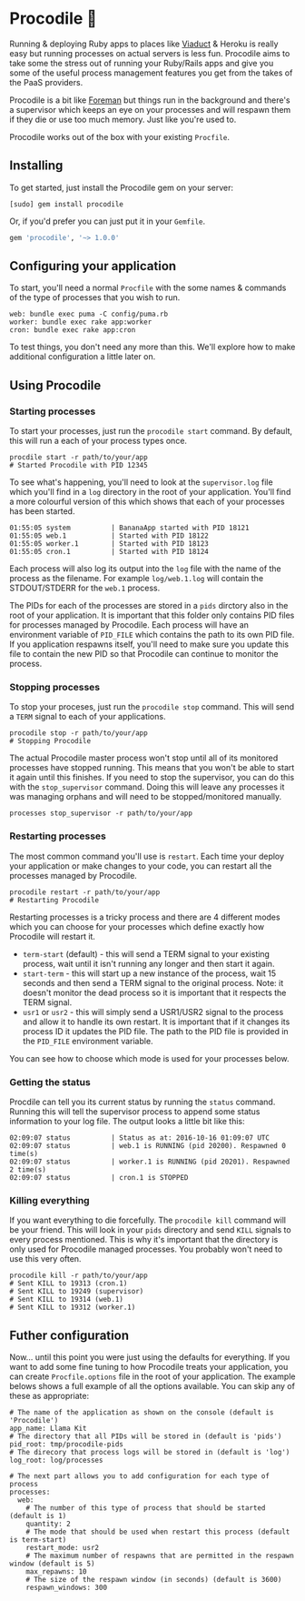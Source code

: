 # Procodile 🐊

Running & deploying Ruby apps to places like [Viaduct](https://viaduct.io) & Heroku is really easy but running processes on actual servers is less fun. Procodile aims to take some the stress out of running your Ruby/Rails apps and give you some of the useful process management features you get from the takes of the PaaS providers.

Procodile is a bit like [Foreman](https://github.com/ddollar/foreman) but things run in the background and there's a supervisor which keeps an eye on your processes and will respawn them if they die or use too much memory. Just like you're used to.

Procodile works out of the box with your existing `Procfile`.

## Installing

To get started, just install the Procodile gem on your server:

```
[sudo] gem install procodile
```

Or, if you'd prefer you can just put it in your `Gemfile`.

```ruby
gem 'procodile', '~> 1.0.0'
```

## Configuring your application

To start, you'll need a normal `Procfile` with the some names & commands of the type of processes that you wish to run.

```
web: bundle exec puma -C config/puma.rb
worker: bundle exec rake app:worker
cron: bundle exec rake app:cron
```

To test things, you don't need any more than this. We'll explore how to make additional configuration a little later on.

## Using Procodile

### Starting processes

To start your processes, just run the `procodile start` command. By default, this will run a each of your process types once.

```
procdile start -r path/to/your/app
# Started Procodile with PID 12345
```

To see what's happening, you'll need to look at the `supervisor.log` file which you'll find in a `log` directory in the root of your application. You'll find a more colourful version of this which shows that each of your processes has been started.

```
01:55:05 system          | BananaApp started with PID 18121
01:55:05 web.1           | Started with PID 18122
01:55:05 worker.1        | Started with PID 18123
01:55:05 cron.1          | Started with PID 18124
```

Each process will also log its output into the `log` file with the name of the process as the filename. For example `log/web.1.log` will contain the STDOUT/STDERR for the `web.1` process.

The PIDs for each of the processes are stored in a `pids` dirctory also in the root of your application. It is important that this folder only contains PID files for processes managed by Procodile. Each process will have an environment variable of `PID_FILE` which contains the path to its own PID file. If you application respawns itself, you'll need to make sure you update this file to contain the new PID so that Procodile can continue to monitor the process.

### Stopping processes

To stop your proceses, just run the `procodile stop` command. This will send a `TERM` signal to each of your applications.

```
procodile stop -r path/to/your/app
# Stopping Procodile
```

The actual Procodile master process won't stop until all of its monitored processes have stopped running. This means that you won't be able to start it again until this finishes. If you need to stop the supervisor, you can do this with the `stop_supervisor` command. Doing this will leave any processes it was managing orphans and will need to be stopped/monitored manually.

```
processes stop_supervisor -r path/to/your/app
```

### Restarting processes

The most common command you'll use is `restart`. Each time your deploy your application or make changes to your code, you can restart all the processes managed by Procodile.

```
procodile restart -r path/to/your/app
# Restarting Procodile
```

Restarting processes is a tricky process and there are 4 different modes which you can choose for your processes which define exactly how Procodile will restart it.

* `term-start` (default) - this will send a TERM signal to your existing process, wait until it isn't running any longer and then start it again.
* `start-term` - this will start up a new instance of the process, wait 15 seconds and then send a TERM signal to the original process. Note: it doesn't monitor the dead process so it is important that it respects the TERM signal.
* `usr1` or `usr2` - this will simply send a USR1/USR2 signal to the process and allow it to handle its own restart. It is important that if it changes its process ID it updates the PID file. The path to the PID file is provided in the `PID_FILE` environment variable.

You can see how to choose which mode is used for your processes below.

### Getting the status

Procdile can tell you its current status by running the `status` command. Running this will tell the supervisor process to append some status information to your log file. The output looks a little bit like this:

```
02:09:07 status          | Status as at: 2016-10-16 01:09:07 UTC
02:09:07 status          | web.1 is RUNNING (pid 20200). Respawned 0 time(s)
02:09:07 status          | worker.1 is RUNNING (pid 20201). Respawned 2 time(s)
02:09:07 status          | cron.1 is STOPPED
```

### Killing everything

If you want everything to die forcefully. The `procodile kill` command will be your friend. This will look in your `pids` directory and send `KILL` signals to every process mentioned. This is why it's important that the directory is only used for Procodile managed processes. You probably won't need to use this very often.

```
procodile kill -r path/to/your/app
# Sent KILL to 19313 (cron.1)
# Sent KILL to 19249 (supervisor)
# Sent KILL to 19314 (web.1)
# Sent KILL to 19312 (worker.1)
```

## Futher configuration

Now... until this point you were just using the defaults for everything. If you want to add some fine tuning to how Procodile treats your application, you can create `Procfile.options` file in the root of your application. The example belows shows a full example of all the options available. You can skip any of these as appropriate:

```
# The name of the application as shown on the console (default is 'Procodile')
app_name: Llama Kit
# The directory that all PIDs will be stored in (default is 'pids')
pid_root: tmp/procodile-pids
# The direcory that process logs will be stored in (default is 'log')
log_root: log/processes

# The next part allows you to add configuration for each type of process
processes:
  web:
    # The number of this type of process that should be started (default is 1)
    quantity: 2
    # The mode that should be used when restart this process (default is term-start)
    restart_mode: usr2
    # The maximum number of respawns that are permitted in the respawn window (default is 5)
    max_repawns: 10
    # The size of the respawn window (in seconds) (default is 3600)
    respawn_windows: 300
```
